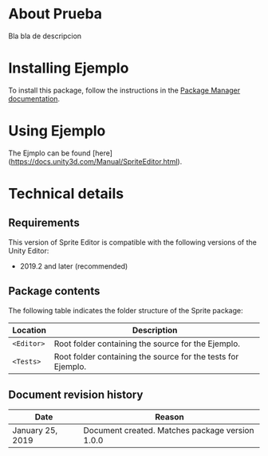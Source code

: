 # About Prueba

Bla bla de descripcion
# Installing Ejemplo

To install this package, follow the instructions in the [Package Manager documentation](https://docs.unity3d.com/Packages/com.unity.package-manager-ui@latest/index.html).

# Using Ejemplo

The Ejmplo can be found [here] (https://docs.unity3d.com/Manual/SpriteEditor.html).


# Technical details
## Requirements

This version of Sprite Editor is compatible with the following versions of the Unity Editor:

* 2019.2 and later (recommended)

## Package contents

The following table indicates the folder structure of the Sprite package:

|Location|Description|
|---|---|
|`<Editor>`|Root folder containing the source for the Ejemplo.|
|`<Tests>`|Root folder containing the source for the tests for Ejemplo.|

## Document revision history

|Date|Reason|
|---|---|
|January 25, 2019|Document created. Matches package version 1.0.0|
